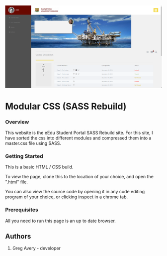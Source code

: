 ![All about Modular CSS](images/modular_css.png "eEdu Student Portal")

# Modular CSS (SASS Rebuild)

### Overview
This website is the eEdu Student Portal SASS Rebuild site. For this site, I have sorted the css into different modules and compressed them into a master.css file using SASS. 

### Getting Started
This is a basic HTML / CSS build.

To view the page, clone this to the location of your choice, and open the ".html" file.

You can also view the source code by opening it in any code editing program of your choice, or clicking inspect in a chrome tab.

### Prerequisites
All you need to run this page is an up to date browser.

## Authors
1. Greg Avery - developer

